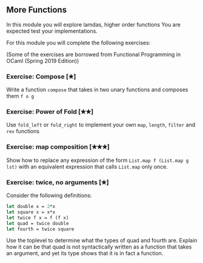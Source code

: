 ## More Functions 

In this module you will explore lamdas, higher order functions 
You are expected test your implementations. 

For this module you will complete the following exercises:

(Some of the exercises are borrowed from Functional Programming in OCaml (Spring 2019 Edition))

### Exercise: Compose [✭]

Write a function `compose` that takes in two unary functions and composes them `f o g`

### Exercise: Power of Fold [✭✭]

Use `fold_left` or `fold_right` to implement your own `map`, `length`, `filter` and `rev` functions 

### Exercise: map composition [✭✭✭]

Show how to replace any expression of the form `List.map f (List.map g lst)` with an equivalent expression that calls `List.map` only once.

### Exercise: twice, no arguments [✭]

Consider the following definitions:

```ocaml
let double x = 2*x
let square x = x*x
let twice f x = f (f x)
let quad = twice double
let fourth = twice square
```

Use the toplevel to determine what the types of quad and fourth are. Explain how it can be that quad is not syntactically written as a function that takes an argument, and yet its type shows that it is in fact a function.
